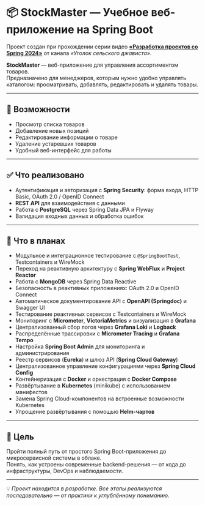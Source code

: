 # 📦 StockMaster — Учебное веб-приложение на Spring Boot

Проект создан при прохождении серии видео **[«Разработка проектов со Spring 2024»](https://www.youtube.com/playlist?list=PLs_aLxm3VDLt24V_BLaM5MLbh59tOEXX3)** от канала *«Уголок сельского джависта»*.

**StockMaster** — веб-приложение для управления ассортиментом товаров.  
Предназначено для менеджеров, которым нужно удобно управлять каталогом: просматривать, добавлять, редактировать и удалять товары.

---

## 🎯 Возможности

- Просмотр списка товаров
- Добавление новых позиций
- Редактирование информации о товаре
- Удаление устаревших товаров
- Удобный веб-интерфейс для работы

---

## ✅ Что реализовано

- Аутентификация и авторизация с **Spring Security**: форма входа, HTTP Basic, OAuth 2.0 / OpenID Connect
- **REST API** для взаимодействия с данными
- Работа с **PostgreSQL** через Spring Data JPA и Flyway
- Валидация входных данных и обработка ошибок

---

## 🚀 Что в планах

- Модульное и интеграционное тестирование с `@SpringBootTest`, Testcontainers и WireMock
- Переход на реактивную архитектуру с **Spring WebFlux** и **Project Reactor**
- Работа с **MongoDB** через Spring Data Reactive
- Безопасность в реактивных приложениях: OAuth 2.0 и OpenID Connect
- Автоматическое документирование API с **OpenAPI (Springdoc)** и Swagger UI
- Тестирование реактивных сервисов с Testcontainers и WireMock
- Мониторинг с **Micrometer**, **VictoriaMetrics** и визуализация в **Grafana**
- Централизованный сбор логов через **Grafana Loki** и **Logback**
- Распределённые трассировки с **Micrometer Tracing** и **Grafana Tempo**
- Настройка **Spring Boot Admin** для мониторинга и администрирования
- Реестр сервисов (**Eureka**) и шлюз API (**Spring Cloud Gateway**)
- Централизованное управление конфигурациями через **Spring Cloud Config**
- Контейнеризация с **Docker** и оркестрация с **Docker Compose**
- Развёртывание в **Kubernetes** (minikube) с использованием манифестов
- Замена Spring Cloud-компонентов на встроенные возможности Kubernetes
- Упрощение развёртывания с помощью **Helm-чартов**

---

## 🎯 Цель

Пройти полный путь от простого Spring Boot-приложения до микросервисной системы в облаке.  
Понять, как устроены современные backend-решения — от кода до инфраструктуры, DevOps и наблюдаемости.

---

💡 *Проект находится в разработке. Все этапы реализуются последовательно — от практики к углублённому пониманию.*